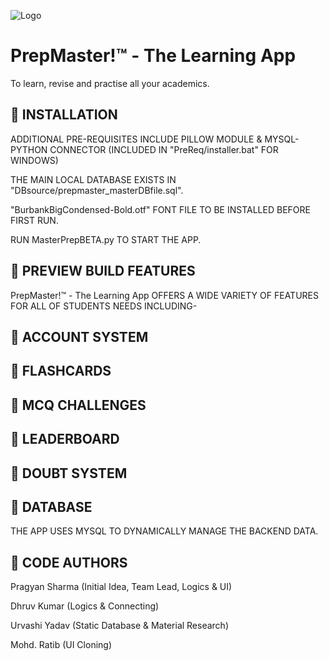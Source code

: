
![Logo](https://raw.githubusercontent.com/pragyan2804/PrepMasterBETA/main/psd/PMlogo.png)


# PrepMaster!™ - The Learning App
To learn, revise and practise all your academics.


## 🔵 INSTALLATION

ADDITIONAL PRE-REQUISITES INCLUDE PILLOW MODULE & MYSQL-PYTHON CONNECTOR (INCLUDED IN "PreReq/installer.bat" FOR WINDOWS)



THE MAIN LOCAL DATABASE EXISTS IN "DBsource/prepmaster_masterDBfile.sql".



"BurbankBigCondensed-Bold.otf" FONT FILE TO BE INSTALLED BEFORE FIRST RUN.



RUN MasterPrepBETA.py TO START THE APP.
## 🔵 PREVIEW BUILD FEATURES

PrepMaster!™ - The Learning App OFFERS A WIDE VARIETY OF FEATURES FOR ALL OF STUDENTS NEEDS INCLUDING-



## 🔵 ACCOUNT SYSTEM


## 🔵 FLASHCARDS
## 🔵 MCQ CHALLENGES
## 🔵 LEADERBOARD
## 🔵 DOUBT SYSTEM
## 🔵 DATABASE

THE APP USES MYSQL TO DYNAMICALLY MANAGE THE BACKEND DATA.
## 🔵 CODE AUTHORS
Pragyan Sharma (Initial Idea, Team Lead, Logics & UI)

Dhruv Kumar (Logics & Connecting)

Urvashi Yadav (Static Database & Material Research)

Mohd. Ratib (UI Cloning)
